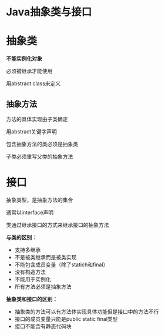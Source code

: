 # Java抽象类与接口

# **抽象类**

**不能实例化对象**

必须被继承才能使用

用abstract class来定义

## **抽象方法**

方法的具体实现由子类确定

用abstract关键字声明

包含抽象方法的类必须是抽象类

子类必须重写父类的抽象方法

# **接口**

抽象类型，是抽象方法的集合

通常以interface声明

类通过继承接口的方式来继承接口的抽象方法

**与类的区别：**

- 支持多继承
- 不是被类继承而是被类实现
- 不能包含成员变量（除了statich和final）
- 没有构造方法
- 不能用于实例化
- 所有方法必须是抽象方法

**抽象类和接口的区别：**

- 抽象类的方法可以有方法体实现具体功能但是接口中的方法不行
- 接口的成员变量只能是public static final类型
- 接口不能含有静态代码块